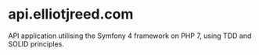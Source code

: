# api.elliotjreed.com
API application utilising the Symfony 4 framework on PHP 7, using TDD and SOLID principles.
